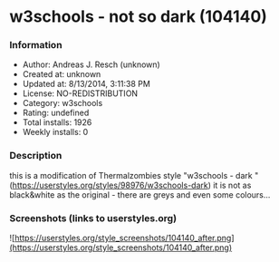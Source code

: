 # w3schools - not so dark (104140)

### Information
- Author: Andreas J. Resch (unknown)
- Created at: unknown
- Updated at: 8/13/2014, 3:11:38 PM
- License: NO-REDISTRIBUTION
- Category: w3schools
- Rating: undefined
- Total installs: 1926
- Weekly installs: 0


### Description
this is a modification of Thermalzombies style "w3schools - dark " (https://userstyles.org/styles/98976/w3schools-dark)
it is not as black&white as the original - there are greys and even some colours...


### Screenshots (links to userstyles.org)
![https://userstyles.org/style_screenshots/104140_after.png](https://userstyles.org/style_screenshots/104140_after.png)


